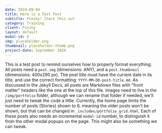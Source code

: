 ```yaml
---
date: 2024-09-04
title: Here is a Test Post
subtitle: Pinsky! Check this out
category: Training
client: Pinsky
layout: default
modal-id: 6
img: placeholder.png
thumbnail: placeholder-thumb.png
project-date: September 2024
---
```


This is a test post to remind ourselves how to properly format everything.  All posts need a `post.img` (dimensions: ANY), and a `post.thumbnail` (dimensions: 400x290 px).  The post title must have the current date in its title, and use the correct formatting: `YYYY-MM-DD-post-title.md`.  As discussed in the Jekyll Docs, all posts are Markdown files with "front matter" headers like the one at the top of this file.  Images need to live in the `/img/portfolio` folder, although we can rename that folder if needed, we'll just need to tweak the code a little.  Currently, the home page limits the number of posts (Stories) shown to 6, meaning the older posts won't be shown, but that can be changed in `_includes/portfolio_grid.html`. Each of these posts also needs an incremental `modal-id` number, to distinguish it from the other modal popups on the page.  This might also be something we can tweak.
